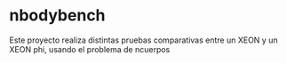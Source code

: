 nbodybench
==========

Este proyecto realiza distintas pruebas comparativas entre un XEON y un XEON phi, usando el problema de ncuerpos
